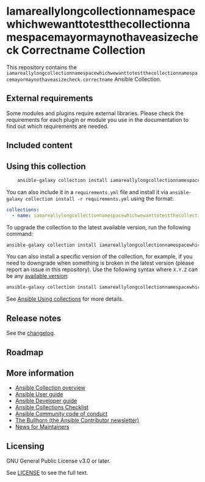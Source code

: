 # Iamareallylongcollectionnamespacewhichwewanttotestthecollectionnamespacemayormaynothaveasizecheck Correctname Collection

This repository contains the `iamareallylongcollectionnamespacewhichwewanttotestthecollectionnamespacemayormaynothaveasizecheck.correctname` Ansible Collection.

<!--start requires_ansible-->
<!--end requires_ansible-->

## External requirements

Some modules and plugins require external libraries. Please check the requirements for each plugin or module you use in the documentation to find out which requirements are needed.

## Included content

<!--start collection content-->
<!--end collection content-->

## Using this collection

```bash
    ansible-galaxy collection install iamareallylongcollectionnamespacewhichwewanttotestthecollectionnamespacemayormaynothaveasizecheck.correctname
```

You can also include it in a `requirements.yml` file and install it via `ansible-galaxy collection install -r requirements.yml` using the format:

```yaml
collections:
  - name: iamareallylongcollectionnamespacewhichwewanttotestthecollectionnamespacemayormaynothaveasizecheck.correctname
```

To upgrade the collection to the latest available version, run the following command:

```bash
ansible-galaxy collection install iamareallylongcollectionnamespacewhichwewanttotestthecollectionnamespacemayormaynothaveasizecheck.correctname --upgrade
```

You can also install a specific version of the collection, for example, if you need to downgrade when something is broken in the latest version (please report an issue in this repository). Use the following syntax where `X.Y.Z` can be any [available version](https://galaxy.ansible.com/iamareallylongcollectionnamespacewhichwewanttotestthecollectionnamespacemayormaynothaveasizecheck/correctname):

```bash
ansible-galaxy collection install iamareallylongcollectionnamespacewhichwewanttotestthecollectionnamespacemayormaynothaveasizecheck.correctname:==X.Y.Z
```

See [Ansible Using collections](https://docs.ansible.com/ansible/latest/user_guide/collections_using.html) for more details.

## Release notes

See the [changelog](https://github.com/ansible-collections/REPONAMEHERE/tree/main/CHANGELOG.rst).

## Roadmap

<!-- Optional. Include the roadmap for this collection, and the proposed release/versioning strategy so users can anticipate the upgrade/update cycle. -->

## More information

<!-- List out where the user can find additional information, such as working group meeting times, slack/IRC channels, or documentation for the product this collection automates. At a minimum, link to: -->

- [Ansible Collection overview](https://github.com/ansible-collections/overview)
- [Ansible User guide](https://docs.ansible.com/ansible/devel/user_guide/index.html)
- [Ansible Developer guide](https://docs.ansible.com/ansible/devel/dev_guide/index.html)
- [Ansible Collections Checklist](https://github.com/ansible-collections/overview/blob/main/collection_requirements.rst)
- [Ansible Community code of conduct](https://docs.ansible.com/ansible/devel/community/code_of_conduct.html)
- [The Bullhorn (the Ansible Contributor newsletter)](https://us19.campaign-archive.com/home/?u=56d874e027110e35dea0e03c1&id=d6635f5420)
- [News for Maintainers](https://github.com/ansible-collections/news-for-maintainers)

## Licensing

GNU General Public License v3.0 or later.

See [LICENSE](https://www.gnu.org/licenses/gpl-3.0.txt) to see the full text.
